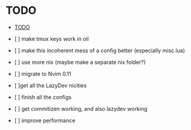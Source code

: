 # TODO

<!--toc:start-->

- [TODO](#todo)

<!--toc:end-->

- \[ \] make tmux keys work in oil

- \[ \] make this incoherent mess of a config better (especially misc.lua)

- \[ \] use more nix (maybe make a separate nix folder?)

- \[ \] migrate to Nvim 0.11

- \[ \]get all the LazyDev nicities

- \[ \] finish all the configs

- \[ \] get commitizen working, and also lazydev working

- \[ \] improve performance
